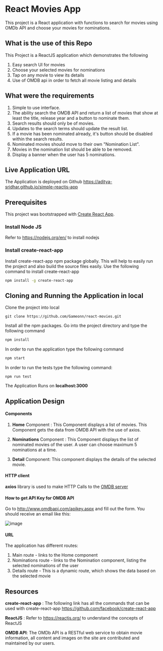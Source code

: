 # React Movies App

This project is a React application with functions to search for movies using OMDb API and choose your movies for nominations.

## What is the use of this Repo

This Project is a ReactJS application which demonstrates the following

1. Easy search UI for movies
2. Choose your selected movies for nominations
3. Tap on any movie to view its details
4. Use of OMDB api in order to fetch all movie listing and details

## What were the requirements

1. Simple to use interface.
2. The ability search the OMDB API and return a list of movies that show at least the title, release year and a button to nominate them.
3. Search results should only be of movies.
4. Updates to the search terms should update the result list.
5. If a movie has been nominated already, it's button should be disabled within the search results.
6. Nominated movies should move to their own "Nomination List".
7. Movies in the nomination list should be able to be removed.
8. Display a banner when the user has 5 nominations.

## Live Application URL

The Application is deployed on Github https://aditya-sridhar.github.io/simple-reactjs-app

## Prerequisites

This project was bootstrapped with [Create React App](https://github.com/facebook/create-react-app).

### Install Node JS

Refer to https://nodejs.org/en/ to install nodejs

### Install create-react-app

Install create-react-app npm package globally. This will help to easily run the project and also build the source files easily. Use the following command to install create-react-app

```bash
npm install -g create-react-app
```

## Cloning and Running the Application in local

Clone the project into local

```
git clone https://github.com/Gameonn/react-movies.git
```

Install all the npm packages. Go into the project directory and type the following command

```bash
npm install
```

In order to run the application type the following command

```bash
npm start
```

In order to run the tests type the following command:

```
npm run test
```

The Application Runs on **localhost:3000**

## Application Design

#### Components

1. **Home** Component : This Component displays a list of movies. This Component gets the data from OMDB API with the use of axios.

2. **Nominations** Component : This Component displays the list of nominated movies of the user. A user can choose maximum 5 nominations at a time.

3. **Detail** Component: This component displays the details of the selected movie.

#### HTTP client

**axios** library is used to make HTTP Calls to the [OMDB server](https://www.omdbapi.com/)

#### How to get API Key for OMDB API

Go to http://www.omdbapi.com/apikey.aspx and fill out the form. You should receive an email like this:

![image](https://user-images.githubusercontent.com/6601996/188055589-13cefccd-3eb9-4cd9-9cb1-e9411343c596.png)


#### URL

The application has different routes:

1. Main route - links to the Home component
2. Nominations route - links to the Nomination component, listing the selected nominations of the user
3. Details route - This is a dynamic route, which shows the data based on the selected movie

## Resources

**create-react-app** : The following link has all the commands that can be used with create-react-app
https://github.com/facebook/create-react-app

**ReactJS** : Refer to https://reactjs.org/ to understand the concepts of ReactJS

**OMDB API**: The OMDb API is a RESTful web service to obtain movie information, all content and images on the site are contributed and maintained by our users.
